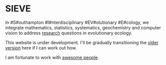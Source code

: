 # SIEVE

In #S#outhampton #I#nterdisciplinary #EV#olutionary #E#cology, we integrate mathematics, statistics, systematics, geochemistry and computer vision to address [research](https://tomezard.github.io/research) questions in evolutionary ecology.

This website is under development. I'll be gradually transitioning the [older version](http://fusionecology.org/FusionEcology/index.html) here if I can work out how. 

I am fortunate to work with [awesome people](https://tomezard.github.io/team). 
